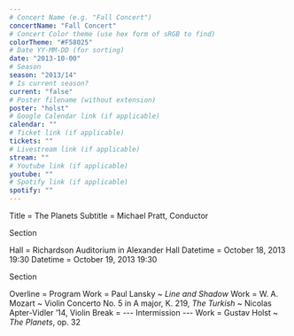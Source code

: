 ```yaml
---
# Concert Name (e.g. "Fall Concert")
concertName: "Fall Concert"
# Concert Color theme (use hex form of sRGB to find)
colorTheme: "#F58025"
# Date YY-MM-DD (for sorting)
date: "2013-10-00"
# Season
season: "2013/14"
# Is current season?
current: "false"
# Poster filename (without extension)
poster: "holst"
# Google Calendar link (if applicable)
calendar: ""
# Ticket link (if applicable)
tickets: ""
# Livestream link (if applicable)
stream: ""
# Youtube link (if applicable)
youtube: ""
# Spotify link (if applicable)
spotify: ""
---
```

Title = The Planets
Subtitle = Michael Pratt, Conductor

Section

Hall = Richardson Auditorium in Alexander Hall
Datetime = October 18, 2013 19:30
Datetime = October 19, 2013 19:30

Section

Overline = Program
Work = Paul Lansky ~ *Line and Shadow*
Work = W. A. Mozart ~ Violin Concerto No. 5 in A major, K. 219, *The Turkish* ~ Nicolas Apter-Vidler ’14, Violin
Break = --- Intermission ---
Work = Gustav Holst ~  *The Planets*, op. 32
